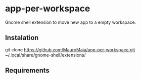 # app-per-workspace

Gnome shell extension to move new app to a empty workspace.


## Instalation

git clone https://github.com/MauroMaia/app-per-workspace.git ~/.local/share/gnome-shell/extensions/

## Requirements
